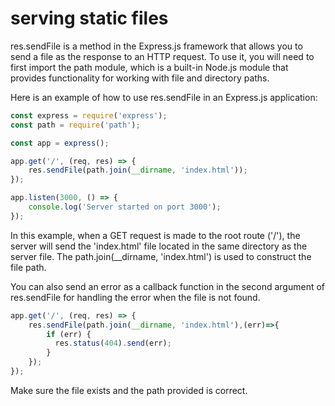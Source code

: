 # serving static files

res.sendFile is a method in the Express.js framework that allows you to send a file as the response to an HTTP request. To use it, you will need to first import the path module, which is a built-in Node.js module that provides functionality for working with file and directory paths.

Here is an example of how to use res.sendFile in an Express.js application:

```js
const express = require('express');
const path = require('path');

const app = express();

app.get('/', (req, res) => {
    res.sendFile(path.join(__dirname, 'index.html'));
});

app.listen(3000, () => {
    console.log('Server started on port 3000');
});

```

In this example, when a GET request is made to the root route ('/'), the server will send the 'index.html' file located in the same directory as the server file. The path.join(__dirname, 'index.html') is used to construct the file path.

You can also send an error as a callback function in the second argument of res.sendFile for handling the error when the file is not found.


```js
app.get('/', (req, res) => {
    res.sendFile(path.join(__dirname, 'index.html'),(err)=>{
        if (err) {
          res.status(404).send(err);
        }
    });
});
```

Make sure the file exists and the path provided is correct.



